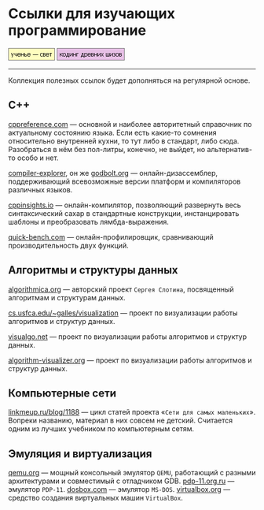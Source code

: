 # Ссылки для изучающих программирование

[![image](../../../data/tags/education/tag_education.png)](../../../data/tags/education)
[![image](../../../data/tags/cpp/tag_cpp.png)](../../../data/tags/cpp)

-----

Коллекция полезных ссылок будет дополняться на регулярной основе.

## C++

[cppreference.com](https://en.cppreference.com/w/) — основной и наиболее авторитетный справочник по актуальному состоянию языка. Если есть какие-то сомнения относительно внутренней кухни, то тут либо в стандарт, либо сюда. Разобраться в нём без пол-литры, конечно, не выйдет, но альтернатив-то особо и нет.

[compiler-explorer](https://compiler-explorer.com/), он же [godbolt.org](https://godbolt.org/) — онлайн-дизассемблер, поддерживающий всевозможные версии платформ и компиляторов различных языков.

[cppinsights.io](https://cppinsights.io/) — онлайн-компилятор, позволяющий развернуть весь синтаксический сахар в стандартные конструкции, инстанцировать шаблоны и преобразовать лямбда-выражения.

[quick-bench.com](https://quick-bench.com/) — онлайн-профилировщик, сравнивающий производительность двух функций.


## Алгоритмы и структуры данных

[algorithmica.org](https://ru.algorithmica.org/) — авторский проект `Сергея Слотина`, посвященный алгоритмам и структурам данных.

[cs.usfca.edu/~galles/visualization](https://www.cs.usfca.edu/~galles/visualization/) — проект по визуализации работы алгоритмов и структур данных.

[visualgo.net](https://visualgo.net/en) — проект по визуализации работы алгоритмов и структур данных.

[algorithm-visualizer.org](https://algorithm-visualizer.org/) — проект по визуализации работы алгоритмов и структур данных.


## Компьютерные сети

[linkmeup.ru/blog/1188](https://linkmeup.ru/blog/1188/) — цикл статей проекта «`Сети для самых маленьких`». Вопреки названию, материал в них совсем не детский. Считается одним из лучших учебником по компьютерным сетям.


## Эмуляция и виртуализация

[qemu.org](https://www.qemu.org/) — мощный консольный эмулятор `QEMU`, работающий с разными архитектурами и совместимый с отладчиком GDB.
[pdp-11.org.ru](https://pdp-11.org.ru/) — эмулятор `PDP-11`.
[dosbox.com](https://www.dosbox.com/) — эмулятор `MS-DOS`.
[virtualbox.org](https://www.virtualbox.org/) —  средство создания виртуальных машин `VirtualBox`.